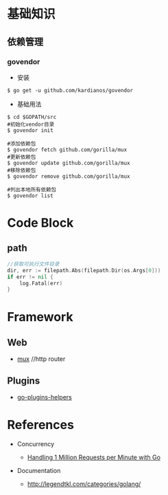 # 基础知识
## 依赖管理
### govendor
* 安装
```shell
$ go get -u github.com/kardianos/govendor
```
* 基础用法
```shell
$ cd $GOPATH/src
#初始化vendor目录
$ govendor init 

#添加依赖包
$ govendor fetch github.com/gorilla/mux 
#更新依赖包
$ govendor update github.com/gorilla/mux
#移除依赖包
$ govendor remove github.com/gorilla/mux 

#列出本地所有依赖包
$ govendor list
```

# Code Block
## path
```go
//获取可执行文件目录
dir, err := filepath.Abs(filepath.Dir(os.Args[0]))
if err != nil {
    log.Fatal(err)
}
```


# Framework
## Web
* [mux](https://github.com/gorilla/mux) //http router

## Plugins
* [go-plugins-helpers](https://github.com/docker/go-plugins-helpers)

# References
* Concurrency
    * [Handling 1 Million Requests per Minute with Go](http://marcio.io/2015/07/handling-1-million-requests-per-minute-with-golang/) 

* Documentation
    * http://legendtkl.com/categories/golang/